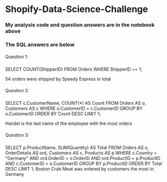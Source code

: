 # Shopify-Data-Science-Challenge

### My analysis code and question answers are in the notebook above
### The SQL answers are below

#### 
Question 1: 
#####
SELECT 
COUNT(ShipperID)
FROM Orders
WHERE ShipperID == 1;

54 orders were shipped by Speedy Express in total
####
Question 2:
#####
SELECT c.CustomerName, COUNT(*) AS Count
FROM Orders AS o, Customers AS c
WHERE o.CustomerID = c.CustomerID
GROUP BY o.CustomerID
ORDER BY Count DESC
LIMIT 1;
 
Handel is the last name of the employee with the most orders
####
Question 3:
#####
SELECT p.ProductName, SUM(Quantity) AS Total
FROM Orders AS o, OrderDetails AS ord, Customers AS c, Products AS p
WHERE c.Country = "Germany" AND ord.OrderID = o.OrderID AND ord.ProductID = p.ProductID AND c.CustomerID = o.CustomerID
GROUP BY p.ProductID
ORDER BY Total DESC
LIMIT 1;
Boston Crab Meat was ordered by customers the most in Germany
